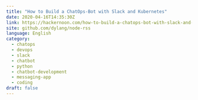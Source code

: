 ```yaml
---
title: "How to Build a ChatOps-Bot with Slack and Kubernetes"
date: 2020-04-16T14:35:30Z
link: https://hackernoon.com/how-to-build-a-chatops-bot-with-slack-and-kubernetes-3r2b3yjr?source=rss&utm_medium=RSS&utm_source=news.12bit.vn
site: github.com/dylang/node-rss
language: English
category:
  - chatops
  - devops
  - slack
  - chatbot
  - python
  - chatbot-development
  - messaging-app
  - coding
draft: false
---
```

